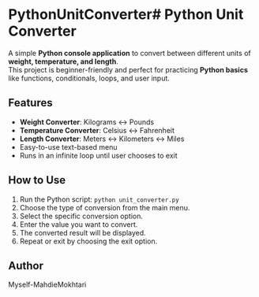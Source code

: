 # PythonUnitConverter# Python Unit Converter

A simple **Python console application** to convert between different units of **weight, temperature, and length**.  
This project is beginner-friendly and perfect for practicing **Python basics** like functions, conditionals, loops, and user input.

## Features

- **Weight Converter**: Kilograms ↔ Pounds
- **Temperature Converter**: Celsius ↔ Fahrenheit
- **Length Converter**: Meters ↔ Kilometers ↔ Miles
- Easy-to-use text-based menu
- Runs in an infinite loop until user chooses to exit

## How to Use

1. Run the Python script: `python unit_converter.py`
2. Choose the type of conversion from the main menu.
3. Select the specific conversion option.
4. Enter the value you want to convert.
5. The converted result will be displayed.
6. Repeat or exit by choosing the exit option.

## Author
Myself-MahdieMokhtari
